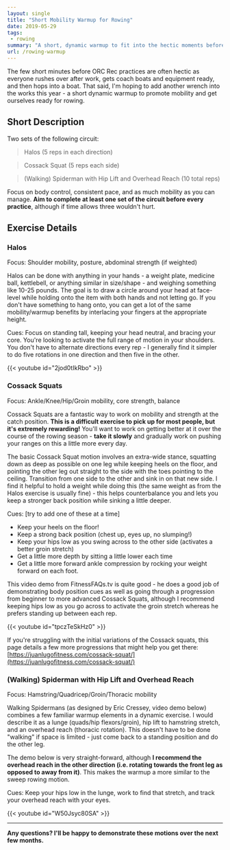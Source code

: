 ```yaml
---
layout: single
title: "Short Mobility Warmup for Rowing"
date: 2019-05-29
tags: 
 - rowing
summary: "A short, dynamic warmup to fit into the hectic moments before a Rec Rowing practice."
url: /rowing-warmup
---
```


The few short minutes before ORC Rec practices are often hectic as everyone rushes over after work, gets coach boats and equipment ready, and then hops into a boat. That said, I'm hoping to add another wrench into the works this year - a short dynamic warmup to promote mobility and get ourselves ready for rowing.

## Short Description

Two sets of the following circuit:

> Halos (5 reps in each direction)

> Cossack Squat (5 reps each side)

> (Walking) Spiderman with Hip Lift and Overhead Reach (10 total reps)

Focus on body control, consistent pace, and as much mobility as you can manage. **Aim to complete at least one set of the circuit before every practice**, although if time allows three wouldn't hurt.

## Exercise Details

### Halos

Focus: Shoulder mobility, posture, abdominal strength (if weighted)

Halos can be done with anything in your hands - a weight plate, medicine ball, kettlebell, or anything similar in size/shape - and weighing something like 10-25 pounds. The goal is to draw a circle around your head at face-level while holding onto the item with both hands and not letting go. If you don't have something to hang onto, you can get a lot of the same mobility/warmup benefits by interlacing your fingers at the appropriate height.

Cues: Focus on standing tall, keeping your head neutral, and bracing your core. You're looking to activate the full range of motion in your shoulders. You don't have to alternate directions every rep - I generally find it simpler to do five rotations in one direction and then five in the other.

{{< youtube id="2jod0tIkRbo" >}}

### Cossack Squats

Focus: Ankle/Knee/Hip/Groin mobility, core strength, balance

Cossack Squats are a fantastic way to work on mobility and strength at the catch position. **This is a difficult exercise to pick up for most people, but it's extremely rewarding!** You'll want to work on getting better at it over the course of the rowing season - **take it slowly** and gradually work on pushing your ranges on this a little more every day.

The basic Cossack Squat motion involves an extra-wide stance, squatting down as deep as possible on one leg while keeping heels on the floor, and pointing the other leg out straight to the side with the toes pointing to the ceiling. Transition from one side to the other and sink in on that new side. I find it helpful to hold a weight while doing this (the same weight as from the Halos exercise is usually fine) - this helps counterbalance you and lets you keep a stronger back position while sinking a little deeper.

Cues: [try to add one of these at a time]
- Keep your heels on the floor!
- Keep a strong back position (chest up, eyes up, no slumping!)
- Keep your hips low as you swing across to the other side (activates a better groin stretch)
- Get a little more depth by sitting a little lower each time
- Get a little more forward ankle compression by rocking your weight forward on each foot.

This video demo from FitnessFAQs.tv is quite good - he does a good job of demonstrating body position cues as well as going through a progression from beginner to more advanced Cossack Squats, although I recommend keeping hips low as you go across to activate the groin stretch whereas he prefers standing up between each rep.

{{< youtube id="tpczTeSkHz0" >}}

If you're struggling with the initial variations of the Cossack squats, this page details a few more progressions that might help you get there: [https://juanlugofitness.com/cossack-squat/](https://juanlugofitness.com/cossack-squat/)

### (Walking) Spiderman with Hip Lift and Overhead Reach

Focus: Hamstring/Quadricep/Groin/Thoracic mobility

Walking Spidermans (as designed by Eric Cressey, video demo below) combines a few familiar warmup elements in a dynamic exercise. I would describe it as a lunge (quads/hip flexors/groin), hip lift to hamstring stretch, and an overhead reach (thoracic rotation). This doesn't have to be done "walking" if space is limited - just come back to a standing position and do the other leg.

The demo below is very straight-forward, although **I recommend the overhead reach in the other direction (i.e. rotating towards the front leg as opposed to away from it)**. This makes the warmup a more similar to the sweep rowing motion.

Cues: Keep your hips low in the lunge, work to find that stretch, and track your overhead reach with your eyes.  


{{< youtube id="W50Jsyc80SA" >}}

<hr>

**Any questions? I'll be happy to demonstrate these motions over the next few months.**
